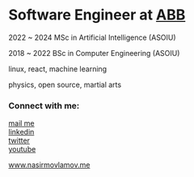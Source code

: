  <h1> Software Engineer at  <a href="https://abb-bank.az">ABB</a>  </h1>
 <p> 2022 ~ 2024 MSc in Artificial Intelligence (ASOIU)</p>
 <p> 2018 ~ 2022 BSc in Computer Engineering (ASOIU)</p>

<p>linux, react, machine learning</p>
<p>physics, open source, martial arts </p>

<h3>Connect with me:</h2>
<p >
  <a href="mailto:movlamovnasir@gmail.com">mail me</a> <br>
  <a href="https://az.linkedin.com/in/nasir-movlamov-322ab21b4">linkedin</a><br>
  <a href="https://twitter.com/nasirmovlamov">twitter</a><br>
  <a href="https://www.youtube.com/channel/UCmE8Psks_-SDw9iG1nn6MpQ">youtube</a>
</p>
<p> 
 <a href="https://www.nasirmovlamov.me">www.nasirmovlamov.me </a>
</p>
